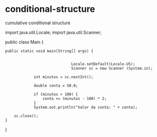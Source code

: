 # conditional-structure
 cumulative conditional structure

import java.util.Locale;
import java.util.Scanner;

public class Main {

	public static void main(String[] args) {
		
		
		                          Locale.setDefault(Locale.US);
		                          Scanner sc = new Scanner (System.in);
		                         
		         int minutos = sc.nextInt();
		         
		         double conta = 50.0;
		         
		         if (minutos > 100) {
		        	 conta += (minutos - 100) * 2;
		         }
		         System.out.println("Valor da conta: " + conta);
		
		sc.close();      
	}

}
